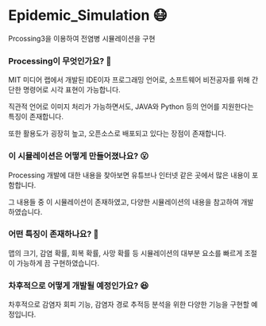 # Epidemic_Simulation 😷
Prcossing3을 이용하여 전염병 시뮬레이션을 구현

### Processing이 무엇인가요? :thinking:
MIT 미디어 랩에서 개발된 IDE이자 프로그래밍 언어로, 소프트웨어 비전공자를 위해 간단한 명령어로 시각 표현이 가능합니다.

직관적 언어로 이미지 처리가 가능하면서도, JAVA와 Python 등의 언어를 지원한다는 특징이 존재합니다.

또한 활용도가 굉장히 높고, 오픈소스로 배포되고 있다는 장점이 존재합니다.

### 이 시뮬레이션은 어떻게 만들어졌나요? 😮
Processing 개발에 대한 내용을 찾아보면 유튜브나 인터넷 같은 곳에서 많은 내용이 포함합니다.

그 내용들 중 이 시뮬레이션이 존재하였고, 다양한 시뮬레이션의 내용을 참고하여 개발하였습니다.

### 어떤 특징이 존재하나요? 🤨
맵의 크기, 감염 확률, 회복 확률, 사망 확률 등 시뮬레이션의 대부분 요소를 빠르게 조절이 가능하게 끔 구현하였습니다.

### 차후적으로 어떻게 개발될 예정인가요? 😆
차후적으로 감염자 회피 기능, 감염자 경로 추적등 분석을 위한 다양한 기능을 구현할 예정입니다.
